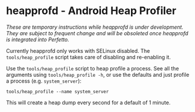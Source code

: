 # heapprofd - Android Heap Profiler

_These are temporary instructions while heapprofd is under development. They are
subject to frequent change and will be obsoleted once heapprofd is integrated
into Perfetto._

Currently heapprofd only works with SELinux disabled. The `tools/heap_profile`
script takes care of disabling and re-enabling it.

Use the `tools/heap_profile` script to heap profile a process. See all the
arguments using `tools/heap_profile -h`, or use the defaults and just profile a
process (e.g. `system_server`):

```
tools/heap_profile --name system_server
```

This will create a heap dump every second for a default of 1 minute.
